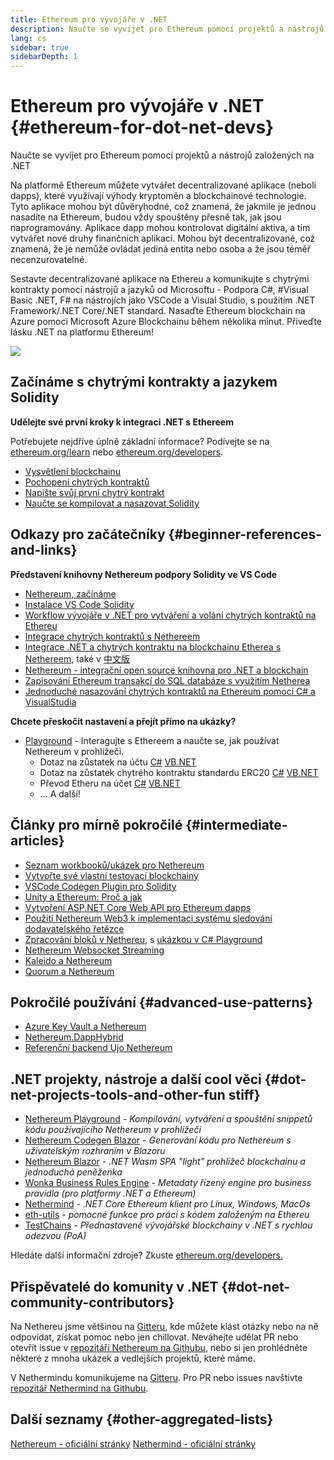 ```yaml
---
title: Ethereum pro vývojáře v .NET
description: Naučte se vyvíjet pro Ethereum pomocí projektů a nástrojů založených na .NET
lang: cs
sidebar: true
sidebarDepth: 1
---
```


# Ethereum pro vývojáře v .NET {#ethereum-for-dot-net-devs}

<div class="featured">Naučte se vyvíjet pro Ethereum pomocí projektů a nástrojů založených na .NET</div>

Na platformě Ethereum můžete vytvářet decentralizované aplikace (neboli dapps), které využívají výhody kryptoměn a blockchainové technologie. Tyto aplikace mohou být důvěryhodné, což znamená, že jakmile je jednou nasadíte na Ethereum, budou vždy spouštěny přesně tak, jak jsou naprogramovány. Aplikace dapp mohou kontrolovat digitální aktiva, a tím vytvářet nové druhy finančních aplikací. Mohou být decentralizované, což znamená, že je nemůže ovládat jediná entita nebo osoba a že jsou téměř necenzurovatelné.

Sestavte decentralizované aplikace na Ethereu a komunikujte s chytrými kontrakty pomocí nástrojů a jazyků od Microsoftu - Podpora C#, #Visual Basic .NET, F# na nástrojích jako VSCode a Visual Studio, s použitím .NET Framework/.NET Core/.NET standard. Nasaďte Ethereum blockchain na Azure pomocí Microsoft Azure Blockchainu během několika minut. Přiveďte lásku .NET na platformu Ethereum!

<img src="https://raw.githubusercontent.com/Nethereum/Nethereum/master/logos/logo192x192t.png" />

## Začínáme s chytrými kontrakty a jazykem Solidity

**Udělejte své první kroky k integraci .NET s Ethereem**

Potřebujete nejdříve úplně základní informace? Podívejte se na [ethereum.org/learn](/learn/) nebo [ethereum.org/developers](/developers/).

- [Vysvětlení blockchainu](https://kauri.io/article/d55684513211466da7f8cc03987607d5/blockchain-explained)
- [Pochopení chytrých kontraktů](https://kauri.io/article/e4f66c6079e74a4a9b532148d3158188/ethereum-101-part-5-the-smart-contract)
- [Napište svůj první chytrý kontrakt](https://kauri.io/article/124b7db1d0cf4f47b414f8b13c9d66e2/remix-ide-your-first-smart-contract)
- [Naučte se kompilovat a nasazovat Solidity](https://kauri.io/article/973c5f54c4434bb1b0160cff8c695369/understanding-smart-contract-compilation-and-deployment)

## Odkazy pro začátečníky {#beginner-references-and-links}

**Představení knihovny Nethereum podpory Solidity ve VS Code**

- [Nethereum, začínáme](https://docs.nethereum.com/en/latest/getting-started/)
- [Instalace VS Code Solidity](https://marketplace.visualstudio.com/items?itemName=JuanBlanco.solidity)
- [Workflow vývojáře v .NET pro vytváření a volání chytrých kontraktů na Ethereu](https://medium.com/coinmonks/a-net-developers-workflow-for-creating-and-calling-ethereum-smart-contracts-44714f191db2)
- [Integrace chytrých kontraktů s Nethereem](https://kauri.io/article/b54334b0695342c1bbe161c4c4467b50/smart-contracts-integration-with-nethereum)
- [Integrace .NET a chytrých kontraktu na blockchainu Etherea s Nethereem](https://medium.com/my-blockchain-development-daily-journey/interfacing-net-and-ethereum-blockchain-smart-contracts-with-nethereum-2fa3729ac933), také v [中文版](https://medium.com/my-blockchain-development-daily-journey/%E4%BD%BF%E7%94%A8nethereum%E9%80%A3%E6%8E%A5-net%E5%92%8C%E4%BB%A5%E5%A4%AA%E7%B6%B2%E5%8D%80%E5%A1%8A%E9%8F%88%E6%99%BA%E8%83%BD%E5%90%88%E7%B4%84-4a96d35ad1e1)
- [Nethereum - integrační open source knihovna pro .NET a blockchain](https://kauri.io/article/d15dfd4903f149cdb84b3ce666103b52/v1/nethereum-an-open-source-.net-integration-library-for-blockchain)
- [Zapisování Ethereum transakcí do SQL databáze s využitím Netherea](https://medium.com/coinmonks/writing-ethereum-transactions-to-sql-database-using-nethereum-fd94e0e4fa36)
- [Jednoduché nasazování chytrých kontraktů na Ethereum pomocí C# a VisualStudia](https://koukia.ca/deploy-ethereum-smart-contracts-using-c-and-visualstudio-5be188ae928c)

**Chcete přeskočit nastavení a přejít přímo na ukázky?**

- [Playground](http://playground.nethereum.com/) - Interagujte s Ethereem a naučte se, jak používat Nethereum v prohlížeči.
  - Dotaz na zůstatek na účtu [C#](http://playground.nethereum.com/csharp/id/1001) [VB.NET](http://playground.nethereum.com/vb/id/2001)
  - Dotaz na zůstatek chytrého kontraktu standardu ERC20 [C#](http://playground.nethereum.com/csharp/id/1005) [VB.NET](http://playground.nethereum.com/vb/id/2004)
  - Převod Etheru na účet [C#](http://playground.nethereum.com/csharp/id/1003) [VB.NET](http://playground.nethereum.com/vb/id/2003)
  - ... A další!

## Články pro mírně pokročilé {#intermediate-articles}

- [Seznam workbooků/ukázek pro Nethereum](http://docs.nethereum.com/en/latest/Nethereum.Workbooks/docs/)
- [Vytvořte své vlastní testovací blockchainy](https://github.com/Nethereum/Testchains)
- [VSCode Codegen Plugin pro Solidity](https://docs.nethereum.com/en/latest/nethereum-codegen-vscodesolidity/)
- [Unity a Ethereum: Proč a jak](https://www.raywenderlich.com/5509-unity-and-ethereum-why-and-how)
- [Vytvoření ASP.NET Core Web API pro Ethereum dapps](https://tech-mint.com/create-asp-net-core-web-api-for-ethereum-dapps/)
- [Použití Nethereum Web3 k implementaci systému sledování dodavatelského řetězce](http://blog.pomiager.com/post/using-nethereum-web3-to-implement-a-supply-chain-traking-system4)
- [Zpracování bloků v Nethereu](https://nethereum.readthedocs.io/en/latest/nethereum-block-processing-detail/), s [ukázkou v C# Playground](http://playground.nethereum.com/csharp/id/1025)
- [Nethereum Websocket Streaming](https://nethereum.readthedocs.io/en/latest/nethereum-subscriptions-streaming/)
- [Kaleido a Nethereum](https://kaleido.io/kaleido-and-nethereum/)
- [Quorum a Nethereum](https://github.com/Nethereum/Nethereum/blob/master/src/Nethereum.Quorum/README.md)

## Pokročilé používání {#advanced-use-patterns}

- [Azure Key Vault a Nethereum](https://github.com/Azure-Samples/bc-community-samples/tree/master/akv-nethereum)
- [Nethereum.DappHybrid](https://github.com/Nethereum/Nethereum.DappHybrid)
- [Referenční backend Ujo Nethereum](https://docs.nethereum.com/en/latest/nethereum-ujo-backend-sample/)

## .NET projekty, nástroje a další cool věci {#dot-net-projects-tools-and-other-fun stiff}

- [Nethereum Playground](http://playground.nethereum.com/) - _Kompilování, vytváření a spouštění snippetů kódu používajícího Nethereum v prohlížeči_
- [Nethereum Codegen Blazor](https://github.com/Nethereum/Nethereum.CodeGen.Blazor) - _Generování kódu pro Nethereum s uživatelským rozhraním v Blazoru_
- [Nethereum Blazor](https://github.com/Nethereum/NethereumBlazor) - _.NET Wasm SPA "light" prohlížeč blockchainu a jednoduchá peněženka_
- [Wonka Business Rules Engine](https://docs.nethereum.com/en/latest/wonka/) - _Metadaty řízený engine pro business pravidla (pro platformy .NET a Ethereum)_
- [Nethermind](https://github.com/NethermindEth/nethermind) - _.NET Core Ethereum klient pro Linux, Windows, MacOs_
- [eth-utils](https://github.com/ethereum/eth-utils/) - _pomocné funkce pro práci s kódem založeným na Ethereu_
- [TestChains](https://github.com/Nethereum/TestChains) - _Přednastavené vývojářské blockchainy v .NET s rychlou odezvou (PoA)_

Hledáte další informační zdroje? Zkuste [ethereum.org/developers.](/developers/)

## Přispěvatelé do komunity v .NET {#dot-net-community-contributors}

Na Nethereu jsme většinou na [Gitteru](https://gitter.im/Nethereum/Nethereum), kde můžete klást otázky nebo na ně odpovídat, získat pomoc nebo jen chillovat. Neváhejte udělat PR nebo otevřít issue v [repozitáři Nethereum na Githubu](https://github.com/Nethereum), nebo si jen prohlédněte některé z mnoha ukázek a vedlejších projektů, které máme.

V Nethermindu komunikujeme na [Gitteru](https://gitter.im/nethermindeth/nethermind). Pro PR nebo issues navštivte [repozitář Nethermind na Githubu](https://github.com/NethermindEth/nethermind).

## Další seznamy {#other-aggregated-lists}

[Nethereum - oficiální stránky](https://nethereum.com/) [Nethermind - oficiální stránky](https://nethermind.io/)
